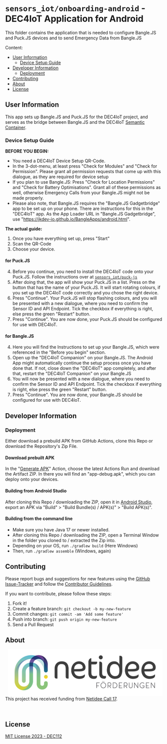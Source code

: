 # `sensors_iot/onboarding-android` - DEC4IoT Application for Android

This folder contains the application that is needed to configure Bangle.JS and Puck.JS devices and to send Emergency Data from Bangle.JS 

Content:
* [User Information](#user-information)
    * [Device Setup Guide](#device-setup-guide)
* [Developer Information](#developer-information)
    * [Deployment](#deployment)
* [Contributing](#contributing)
* [About](#about)
* [License](#license)

## User Information

This app sets up Bangle.JS and Puck.JS for the DEC4IoT project, and serves as the bridge between Bangle.JS and the DEC4IoT [Semantic Container](https://github.com/dec112/dc-iot).

### Device Setup Guide

**BEFORE YOU BEGIN:**
* You need a DEC4IoT Device Setup QR-Code.
* In the 3-dot-menu, at least press "Check for Modules" and "Check for Permission". Please grant all permission requests that come up with this dialogue, as they are required for device setup
* If you plan to use Bangle.JS: Press "Check for Location Permissions" and "Check for Battery Optimisations". Grant all of these permissions as well, otherwise Emergency Calls from your Bangle.JS might not be made properly.
* Please also note, that Bangle.JS requires the "Bangle.JS Gadgetbridge" app to be set up on your phone. There are instructions for this in the "DEC4IoT" app. As the App Loader URL in "Bangle.JS Gadgetbridge", use "https://jkdev-io.github.io/BangleApps/android.html".

**The actual guide:**
1. Once you have everything set up, press "Start"
2. Scan the QR-Code
3. Choose your device.
#### for Puck.JS
4. Before you continue, you need to install the DEC4IoT code onto your Puck.JS. Follow the instructions over at [`sensors_iot/puck-js`](https://github.com/dec112/sensors_iot/blob/main/puck-js/puck-setup.md)
5. After doing that, the app will show your Puck.JS in a list. Press on the button that has the name of your Puck.JS. It will start rotating colours, if you set up the DEC4IoT code correctly and you chose the right device.
6. Press "Continue". Your Puck.JS will stop flashing colours, and you will be presented with a new dialogue, where you need to confirm the Sensor ID and API Endpoint. Tick the checkbox if everything is right, else press the green "Restart" button.
7. Press "Continue". You are now done, your Puck.JS should be configured for use with DEC4IoT.
#### for Bangle.JS
4. Here you will find the Instructions to set up your Bangle.JS, which were referenced in the "Before you begin" section.
5. Open up the "DEC4IoT Companion" on your Bangle.JS. The Android App might automatically continue the setup process once you have done that. If not, close down the "DEC4IoT" app completely, and after that, restart the "DEC4IoT Companion" on your Bangle.JS
6. You will now be presented with a new dialogue, where you need to confirm the Sensor ID and API Endpoint. Tick the checkbox if everything is right, else press the green "Restart" button.
7. Press "Continue". You are now done, your Bangle.JS should be configured for use with DEC4IoT.
   
## Developer Information

### Deployment

Either download a prebuild APK from GitHub Actions, clone this Repo or download the Repository's Zip File.

#### Download prebuilt APK
In the "[Generate APK](https://github.com/jkampich1411/dec4iot-onboarding-android/actions/workflows/build-android-app.yml)" Action, choose the latest Actions Run and download the Artifact ZIP.
In there you will find an "app-debug.apk", which you can deploy onto your devices.

#### Building from Android Studio
After cloning this Repo / downloading the ZIP, open it in [Android Studio](https://developer.android.com/studio), export an APK via "Build" > "Build Bundle(s) / APK(s)" > "Build APK(s)".

#### Building from the command line
* Make sure you have Java 17 or newer installed.
* After cloning this Repo / downloading the ZIP, open a Terminal Window in the folder you cloned to / extracted the Zip into.
* Depending on your OS, run `./gradlew build` (Here Windows)
* Then, run `./gradlew assemble` (Windows, again)

## Contributing

Please report bugs and suggestions for new features using the [GitHub Issue-Tracker](https://github.com/dec112/dc-iot/issues) and follow the [Contributor Guidelines](https://github.com/twbs/ratchet/blob/master/CONTRIBUTING.md).

If you want to contribute, please follow these steps:

1. Fork it!
2. Create a feature branch: `git checkout -b my-new-feature`
3. Commit changes: `git commit -am 'Add some feature'`
4. Push into branch: `git push origin my-new-feature`
5. Send a Pull Request



## About

<img align="right" src="https://raw.githubusercontent.com/dec112/dc-iot/main/app/assets/images/netidee.jpeg" height="150">This project has received funding from [Netidee Call 17](https://netidee.at).

<br clear="both" />

## License

[MIT License 2023 - DEC112](https://raw.githubusercontent.com/dec112/dc-iot/main/LICENSE)

